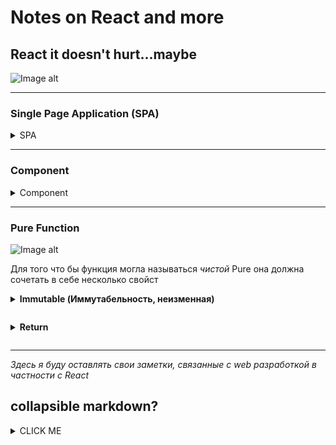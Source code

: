 # Notes on React and more

## React it doesn't hurt...maybe

![Image alt](https://github.com/GlebGlushchenko/Notes-on-React-and-more/blob/master/Ogmo.png)

____

### Single Page Application (SPA)
<details><summary>SPA</summary>
<p>

Single Page Application: это веб-приложение или веб-сайт, использующий единственный HTML-документ как оболочку для всех веб-страниц и организующий взаимодействие с пользователем через динамически подгружаемые HTML, CSS, JavaScript, обычно посредством AJAX.

![Image alt](https://github.com/GlebGlushchenko/Notes-on-React-and-more/blob/master/SPA.jpg)

</p>
</details>

<hr>

### Component
<details><summary>Component</summary>
<p>



![Image alt](https://github.com/GlebGlushchenko/Notes-on-React-and-more/blob/master/Component.jpg)

</p>
</details>

<hr>

### Pure Function

![Image alt](https://github.com/GlebGlushchenko/Notes-on-React-and-more/blob/master/Function.png)

Для того что бы функция могла называться *чистой* Pure она должна сочетать в себе несколько свойст 

<details><summary><b>Immutable (Иммутабельность, неизменная)</b><p></summary>

Pure Function не должна мутировать данные которые в неё приходят.
Допустим данные пришли из *вне* и они являються { *Обьектом* }, то в случае если мы их мутируе *изменим* в нутри функции { *обьект* } который пришёл к нам из вне тоже измениться так как, к нам придёт не сам { *Обьект* }, а лишь ссылка на него.</details>

<details><summary><b>Return</b><p></summary>

Pure Function должна что то вернуть </p></details>
<hr>






*Здесь я буду оставлять свои заметки, связанные с web разработкой в частности с React*
## collapsible markdown?

<details><summary>CLICK ME</summary>
<p>

#### yes, even hidden code blocks!

```javascript
alert('Hello world!')
```

</p>
</details>


